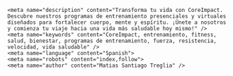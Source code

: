 <!-- SEO inicio -->
    <meta name="description" content="Transforma tu vida con CoreImpact. Descubre nuestros programas de entrenamiento presenciales y virtuales diseñados para fortalecer cuerpo, mente y espíritu. ¡Únete a nosotros y comienza tu viaje hacia una vida más saludable hoy mismo!" />
    <meta name="keywords" content="CoreImpact, entrenamiento, fitness, salud, bienestar, programas de entrenamiento, fuerza, resistencia, velocidad, vida saludable" />
    <meta name="language" content="Spanish">
    <meta name="robots" content="index,follow">
    <meta name="author" content="Matias Santiago Treglia" />
 <!-- SEO fin -->
